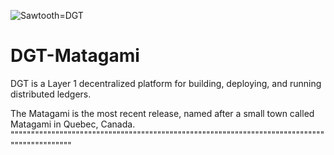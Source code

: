 ![Sawtooth=DGT](http://dgt.world/images/logo.svg)

# DGT-Matagami

DGT is a Layer 1 decentralized platform for building, deploying, and running distributed ledgers.

The Matagami is the most recent release, named after a small town called Matagami in Quebec, Canada.
""""""""""""""""""""""""""""""""""""""""""""""""""""""""""""""""""""""""""""""""""""""""""""
